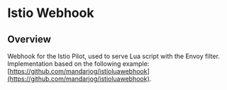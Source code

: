 # Istio Webhook

## Overview

Webhook for the Istio Pilot, used to serve Lua script with the Envoy filter.
Implementation based on the following example: [https://github.com/mandarjog/istioluawebhook](https://github.com/mandarjog/istioluawebhook).
